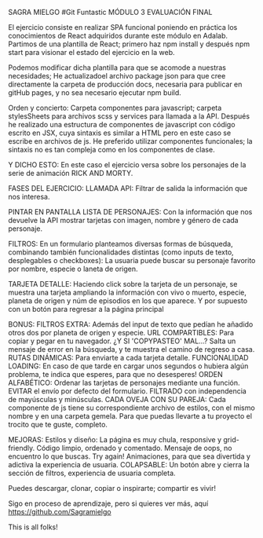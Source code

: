 SAGRA MIELGO #Git Funtastic
MÓDULO 3 EVALUACIÓN FINAL

El ejercicio consiste en realizar SPA funcional poniendo en práctica los conocimientos de React adquiridos durante este módulo en Adalab.
Partimos de una plantilla de React; primero haz npm install y después npm start para visionar el estado del ejercicio en la web.

Podemos modificar dicha plantilla para que se acomode a nuestras necesidades;
He actualizadoel archivo package json para que cree directamente la carpeta de producción docs, necesaria para publicar en gitHub pages, y no sea necesario ejecutar npm build.

Orden y concierto:
Carpeta componentes para javascript; carpeta stylesSheets para archivos scss y services para llamada a la API.
Después he realizado una estructura de componentes de javascript con código escrito en JSX, cuya sintaxis es similar a HTML pero en este caso se escribe en archivos de js.
He preferido utilizar componentes funcionales; la sintaxis no es tan compleja como en los componentes de clase.

Y DICHO ESTO:
En este caso el ejercicio versa sobre los personajes de la serie de animación RICK AND MORTY.

FASES DEL EJERCICIO:
LLAMADA API: Filtrar de salida la información que nos interesa.

PINTAR EN PANTALLA LISTA DE PERSONAJES: Con la información que nos devuelve la API mostrar tarjetas con imagen, nombre y género de cada personaje.

FILTROS: En un formulario planteamos diversas formas de búsqueda, combinando también funcionalidades distintas (como inputs de texto, desplegables o checkboxes):
La usuaria puede buscar su personaje favorito por nombre, especie o laneta de origen.

TARJETA DETALLE: Haciendo click sobre la tarjeta de un personaje, se muestra una tarjeta ampliando la información con vivo o muerto, especie, planeta de origen y núm de episodios en los que aparece. Y por supuesto con un botón para regresar a la página principal

BONUS:
FILTROS EXTRA: Además del input de texto que pedían he añadido otros dos por planeta de origen y especie.
URL COMPARTIBLES: Para copiar y pegar en tu navegador.
¿Y SI 'COPYPASTEO' MAL...? Salta un mensaje de error en la búsqueda, y te muestra el camino de regreso a casa.
RUTAS DINÁMICAS: Para enviarte a cada tarjeta detalle.
FUNCIONALIDAD LOADING: En caso de que tarde en cargar unos segundos o hubiera algún problema, te indica que esperes, para que no desesperes!
ORDEN ALFABÉTICO: Ordenar las tarjetas de personajes mediante una función.
EVITAR el envío por defecto del formulario.
FILTRADO con independencia de mayúsculas y minúsculas.
CADA OVEJA CON SU PAREJA: Cada componente de js tiene su correspondiente archivo de estilos, con el mismo nombre y en una carpeta gemela. Para que puedas llevarte a tu proyecto el trocito que te guste, completo.

MEJORAS:
Estilos y diseño: La página es muy chula, responsive y grid-friendly.
Código limpio, ordenado y comentado.
Mensaje de oops, no encuentro lo que buscas. Try again!
Animaciones, para que sea divertida y adictiva la experiencia de usuaria.
COLAPSABLE: Un botón abre y cierra la sección de filtros, experiencia de usuaria completa.

Puedes descargar, clonar, copiar o inspirarte; compartir es vivir!

Sigo en proceso de aprendizaje, pero si quieres ver más,
aquí https://github.com/Sagramielgo

This is all folks!
